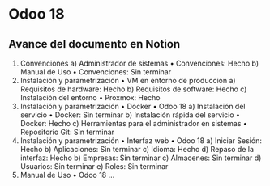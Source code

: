# Odoo 18

## Avance del documento en Notion

1) Convenciones
    a) Administrador de sistemas • Convenciones: Hecho
    b) Manual de Uso • Convenciones: Sin terminar
2) Instalación y parametrización • VM en entorno de producción
    a) Requisitos de hardware: Hecho
    b) Requisitos de software: Hecho
    c) Instalación del entorno • Proxmox: Hecho
3) Instalación y parametrización • Docker • Odoo 18
    a) Instalación del servicio • Docker: Sin terminar
    b) Instalación rápida del servicio • Docker: Hecho
    c) Herramientas para el administrador en sistemas • Repositorio Git: Sin terminar
4) Instalación y parametrización • Interfaz web • Odoo 18
    a) Iniciar Sesión: Hecho
    b) Aplicaciones: Sin terminar
    c) Idioma: Hecho
    d) Repaso de la interfaz: Hecho
    b) Empresas: Sin terminar
    c) Almacenes: Sin terminar
    d) Usuarios: Sin terminar
    e) Roles: Sin terminar
5) Manual de Uso • Odoo 18
    ...

